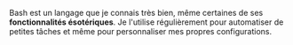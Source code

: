 

Bash est un langage que je connais très bien, même certaines de ses **fonctionnalités ésotériques**. Je l'utilise régulièrement pour automatiser de petites tâches et même pour personnaliser mes propres configurations.
